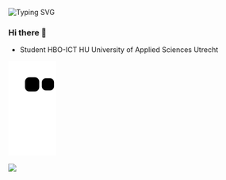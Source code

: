 ![Typing SVG](https://readme-typing-svg.herokuapp.com/?lines=Hello+World!) <br/>

### Hi there 👋

- Student HBO-ICT HU University of Applied Sciences Utrecht


![Snake animation](https://github.com/rafaballerini/rafaballerini/blob/output/github-contribution-grid-snake.svg)

![](https://komarev.com/ghpvc/?username=ItsJensen&color=blue)
